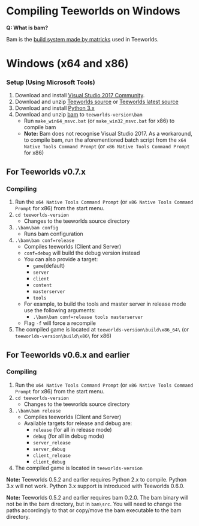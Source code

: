 # Compiling Teeworlds on Windows

**Q: What is bam?**

Bam is the [build system made by matricks](http://matricks.github.io/bam/) used in Teeworlds.

# Windows (x64 and x86)
### Setup (Using Microsoft Tools)
1. Download and install [Visual Studio 2017 Community](https://visualstudio.microsoft.com/de/downloads/).
2. Download and unzip [Teeworlds source](https://github.com/teeworlds/teeworlds/releases) or [Teeworlds latest source](https://github.com/teeworlds/teeworlds/archive/master.zip)
3. Download and install [Python 3.x](https://www.python.org/download/)
4. Download and unzip [bam](https://github.com/teeworlds/bam/archive/master.zip) to `teeworlds-version\bam`
    - Run `make_win64_msvc.bat` (or `make_win32_msvc.bat` for x86) to compile bam
    - **Note:** Bam does not recognise Visual Studio 2017. As a workaround, to compile bam, run the aforementioned batch script from the `x64 Native Tools Command Prompt` (or `x86 Native Tools Command Prompt` for x86)

## For Teeworlds v0.7.x
### Compiling
1. Run the `x64 Native Tools Command Prompt` (or `x86 Native Tools Command Prompt` for x86) from the start menu.
2. `cd teeworlds-version`
    - Changes to the teeworlds source directory
3. `.\bam\bam config`
    - Runs bam configuration
4. `.\bam\bam conf=release`
    - Compiles teeworlds (Client and Server)
    - `conf=debug` will build the debug version instead
    - You can also provide a target:
        - `game`(default)
        - `server`
        - `client`
        - `content`
        - `masterserver`
        - `tools`
    - For example, to build the tools and master server in release mode use the following arguments:
        - `.\bam\bam conf=release tools masterserver`
    - Flag `-f` will force a recompile
5. The compiled game is located at `teeworlds-version\build\x86_64\` (or `teeworlds-version\build\x86\` for x86)
    
## For Teeworlds v0.6.x and earlier
### Compiling
1. Run the `x64 Native Tools Command Prompt` (or `x86 Native Tools Command Prompt` for x86) from the start menu.
2. `cd teeworlds-version`
    - Changes to the teeworlds source directory
3. `.\bam\bam release`
    - Compiles teeworlds (Client and Server)
    - Available targets for release and debug are:
        - `release` (for all in release mode)
        - `debug` (for all in debug mode)
        - `server_release`
        - `server_debug`
        - `client_release`
        - `client_debug`
4. The compiled game is located in `teeworlds-version`

**Note:** Teeworlds 0.5.2 and earlier requires Python 2.x to compile. Python 3.x will not work. Python 3.x support is introduced with Teeworlds 0.6.0.

**Note:** Teeworlds 0.5.2 and earlier requires bam 0.2.0. The bam binary will not be in the bam directory, but in `bam\src`. You will need to change the paths accordingly to that or copy/move the bam executable to the bam directory.
